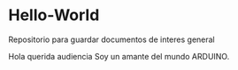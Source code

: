 # Hello-World
Repositorio para guardar documentos de interes general

Hola querida audiencia
Soy un amante del mundo ARDUINO.
